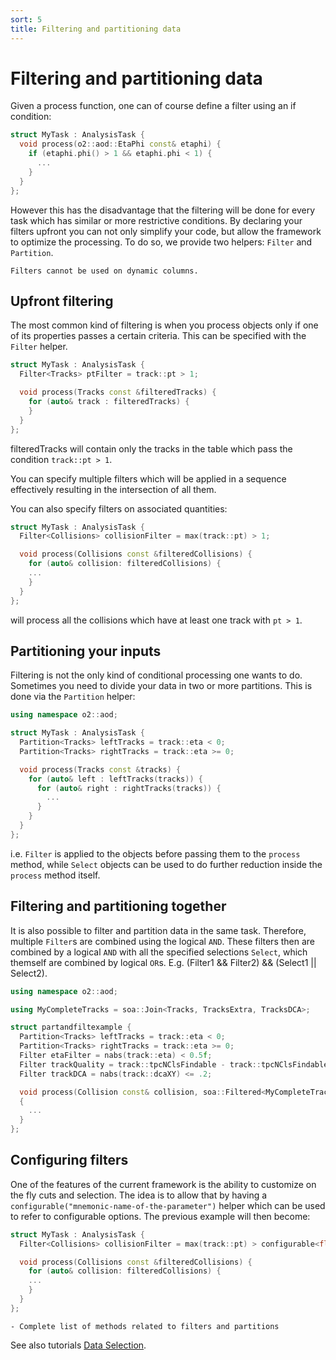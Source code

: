 ```yaml
---
sort: 5
title: Filtering and partitioning data
---
```


# Filtering and partitioning data

Given a process function, one can of course define a filter using an if condition:

```cpp
struct MyTask : AnalysisTask {
  void process(o2::aod::EtaPhi const& etaphi) {
    if (etaphi.phi() > 1 && etaphi.phi < 1) {
      ...
    }
  }
};
```

However this has the disadvantage that the filtering will be done for every
task which has similar or more restrictive conditions. By declaring your
filters upfront you can not only simplify your code, but allow the framework to
optimize the processing. To do so, we provide two helpers: `Filter` and
`Partition`.

```note
Filters cannot be used on dynamic columns.
```

## Upfront filtering

The most common kind of filtering is when you process objects only if one of its
properties passes a certain criteria. This can be specified with the `Filter` helper.

```cpp
struct MyTask : AnalysisTask {
  Filter<Tracks> ptFilter = track::pt > 1;

  void process(Tracks const &filteredTracks) {
    for (auto& track : filteredTracks) {
    }
  }
};
```

filteredTracks will contain only the tracks in the table which pass the condition `track::pt > 1`.

You can specify multiple filters which will be applied in a sequence effectively resulting in the intersection of all them.

You can also specify filters on associated quantities:

```cpp
struct MyTask : AnalysisTask {
  Filter<Collisions> collisionFilter = max(track::pt) > 1;

  void process(Collisions const &filteredCollisions) {
    for (auto& collision: filteredCollisions) {
    ...
    }
  }
};
```

will process all the collisions which have at least one track with `pt > 1`.

## Partitioning your inputs

Filtering is not the only kind of conditional processing one wants to do. Sometimes you need to divide your data in two or more partitions. This is done via the `Partition` helper:

```cpp
using namespace o2::aod;

struct MyTask : AnalysisTask {
  Partition<Tracks> leftTracks = track::eta < 0;
  Partition<Tracks> rightTracks = track::eta >= 0;

  void process(Tracks const &tracks) {
    for (auto& left : leftTracks(tracks)) {
      for (auto& right : rightTracks(tracks)) {
        ...
      }
    }
  }
};
```

i.e. `Filter` is applied to the objects before passing them to the `process` method, while `Select` objects can be used to do further reduction inside the `process` method itself.

## Filtering and partitioning together

It is also possible to filter and partition data in the same task. Therefore, multiple `Filter`s are combined using the logical `AND`. These filters then are combined by a logical `AND` with all the specified selections `Select`, which themself are combined by logical `OR`s. E.g. (Filter1 && Filter2) && (Select1 || Select2).

```cpp
using namespace o2::aod;

using MyCompleteTracks = soa::Join<Tracks, TracksExtra, TracksDCA>;

struct partandfiltexample {
  Partition<Tracks> leftTracks = track::eta < 0;
  Partition<Tracks> rightTracks = track::eta >= 0;
  Filter etaFilter = nabs(track::eta) < 0.5f;
  Filter trackQuality = track::tpcNClsFindable - track::tpcNClsFindableMinusCrossedRows >= 70;
  Filter trackDCA = nabs(track::dcaXY) <= .2;

  void process(Collision const& collision, soa::Filtered<MyCompleteTracks> const& tracks)
  {
    ...
  }
};
```

## Configuring filters

One of the features of the current framework is the ability to customize on the fly cuts and selection. The idea is to allow that by having a `configurable("mnemonic-name-of-the-parameter")` helper which can be used to refer to configurable options. The previous example will then become:

```cpp
struct MyTask : AnalysisTask {
  Filter<Collisions> collisionFilter = max(track::pt) > configurable<float>("my-pt-cut");

  void process(Collisions const &filteredCollisions) {
    for (auto& collision: filteredCollisions) {
    ...
    }
  }
};
```

```todo
- Complete list of methods related to filters and partitions
```

See also tutorials [Data Selection](../tutorials/dataSelection.md).

